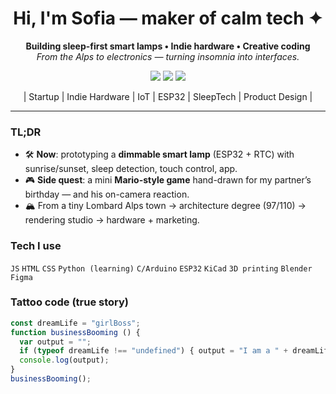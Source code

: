 <!-- Header -->
<h1 align="center">Hi, I'm Sofia — maker of calm tech ✦</h1>
<p align="center">
  <strong>Building sleep-first smart lamps • Indie hardware • Creative coding</strong><br/>
  <em>From the Alps to electronics — turning insomnia into interfaces.</em>
</p>

<!-- Brand colors: red / black / gold -->
<p align="center">
  <img src="https://img.shields.io/badge/Focus-SleepTech-maroon" />
  <img src="https://img.shields.io/badge/Discipline-Design%20%E2%80%A2%20Code%20%E2%80%A2%20Hardware-black" />
  <img src="https://img.shields.io/badge/Edition-Limited%20100-gold" />
</p>

<!-- SEO style categories -->
<p align="center">| Startup | Indie Hardware | IoT | ESP32 | SleepTech | Product Design |</p>

---

### TL;DR
- 🛠️ **Now**: prototyping a **dimmable smart lamp** (ESP32 + RTC) with sunrise/sunset, sleep detection, touch control, app.
- 🎮 **Side quest**: a mini **Mario-style game** hand-drawn for my partner’s birthday — and his on-camera reaction.
- 🏔️ From a tiny Lombard Alps town → architecture degree (97/110) → rendering studio → hardware + marketing.

### Tech I use
`JS` `HTML` `CSS` `Python (learning)` `C/Arduino` `ESP32` `KiCad` `3D printing` `Blender` `Figma`

### Tattoo code (true story)
```js
const dreamLife = "girlBoss";
function businessBooming () {
  var output = "";
  if (typeof dreamLife !== "undefined") { output = "I am a " + dreamLife; }
  console.log(output);
}
businessBooming();

